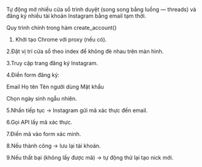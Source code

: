 Tự động mở nhiều cửa sổ trình duyệt (song song bằng luồng — threads) và đăng ký nhiều tài khoản Instagram bằng email tạm thời.

Quy trình chính trong hàm create_account()

1. Khởi tạo Chrome với proxy (nếu có).

2.Đặt vị trí cửa sổ theo index để không đè nhau trên màn hình.

3.Truy cập trang đăng ký Instagram.

4.Điền form đăng ký:

Email
Họ tên
Tên người dùng
Mật khẩu

Chọn ngày sinh ngẫu nhiên.

5.Nhấn tiếp tục → Instagram gửi mã xác thực đến email.

6.Gọi API lấy mã xác thực.

7.Điền mã vào form xác minh.

8.Nếu thành công → lưu lại tài khoản.

9.Nếu thất bại (không lấy được mã) → tự động thử lại tạo nick mới.
